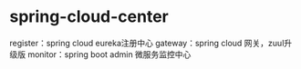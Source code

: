 # spring-cloud-center
register：spring cloud eureka注册中心
gateway：spring cloud 网关，zuul升级版
monitor：spring boot admin 微服务监控中心
